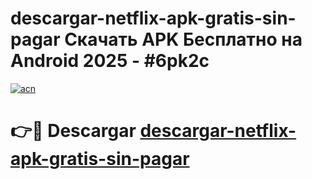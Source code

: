 # descargar-netflix-apk-gratis-sin-pagar Скачать APK Бесплатно на Android 2025 - #6pk2c

[![acn](https://github.com/user-attachments/assets/0f9c940e-d8b0-45ae-aac7-cd30a18b3e1c)](https://apps.freeplayer.one?title=descargar-netflix-apk-gratis-sin-pagar&ref=9RF)

# 👉🔴 Descargar [descargar-netflix-apk-gratis-sin-pagar](https://apps.freeplayer.one?title=descargar-netflix-apk-gratis-sin-pagar&ref=9RF)